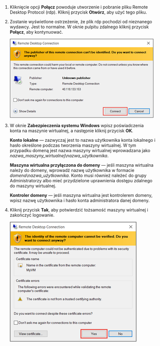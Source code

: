 1. Kliknięcie opcji **Połącz** powoduje utworzenie i pobranie pliku Remote Desktop Protocol (rdp). Kliknij przycisk **Otwórz**, aby użyć tego pliku.
2. Zostanie wyświetlone ostrzeżenie, że plik rdp pochodzi od nieznanego wydawcy. Jest to normalne. W oknie pulpitu zdalnego kliknij przycisk **Połącz**, aby kontynuować.
   
    ![Zrzut ekranu przedstawiający ostrzeżenie o nieznanym wydawcy.](./media/virtual-machines-log-on-win-server/rdp-warn.png)
3. W oknie **Zabezpieczenia systemu Windows** wpisz poświadczenia konta na maszynie wirtualnej, a następnie kliknij przycisk **OK**.
   
     **Konto lokalne** — zazwyczaj jest to nazwa użytkownika konta lokalnego i hasło określone podczas tworzenia maszyny wirtualnej. W tym przypadku domeną jest nazwa maszyny wirtualnej wprowadzana jako *nazwa_maszyny_wirtualnej*&#92;*nazwa_użytkownika*.  
   
    **Maszyna wirtualna przyłączona do domeny** — jeśli maszyna wirtualna należy do domeny, wprowadź nazwę użytkownika w formacie *domena*&#92;*nazwa_użytkownika*. Konto musi również należeć do grupy Administratorzy albo mieć przydzielone uprawnienia dostępu zdalnego do maszyny wirtualnej.
   
    **Kontroler domeny** — jeśli maszyna wirtualna jest kontrolerem domeny, wpisz nazwę użytkownika i hasło konta administratora danej domeny.
4. Kliknij przycisk **Tak**, aby potwierdzić tożsamość maszyny wirtualnej i zakończyć logowanie.
   
   ![Zrzut ekranu przedstawiający komunikat dotyczący potwierdzenia tożsamości maszyny wirtualnej.](./media/virtual-machines-log-on-win-server/cert-warning.png)



<!--HONumber=Jan17_HO3-->


